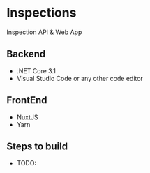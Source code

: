 # Inspections
Inspection API & Web App

## Backend
* .NET Core 3.1
* Visual Studio Code or any other code editor

## FrontEnd
- NuxtJS
- Yarn

## Steps to build
- TODO:

